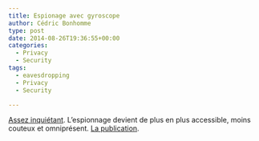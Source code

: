 ```yaml
---
title: Espionage avec gyroscope
author: Cédric Bonhomme
type: post
date: 2014-08-26T19:36:55+00:00
categories:
  - Privacy
  - Security
tags:
  - eavesdropping
  - Privacy
  - Security

---
```

[Assez inquiétant][1]. L’espionnage devient de plus en plus accessible, moins
couteux et omniprésent. [La publication][2].

 [1]: http://www.wired.com/2014/08/gyroscope-listening-hack/
 [2]: https://crypto.stanford.edu/gyrophone/files/gyromic.pdf